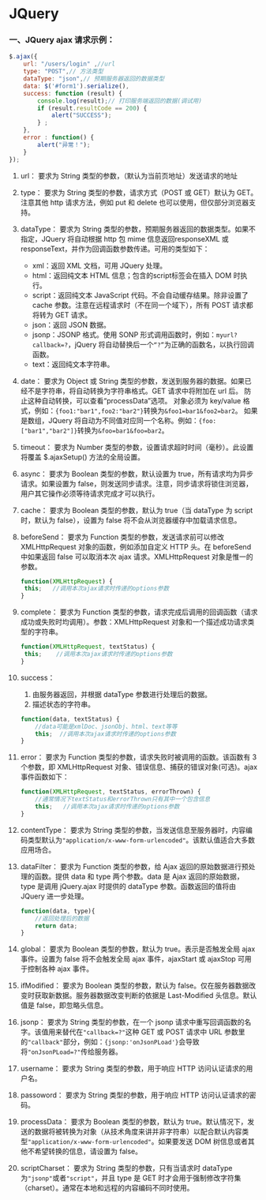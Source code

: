 # JQuery

### 一、JQuery ajax 请求示例：

````javascript
$.ajax({
    url: "/users/login" ,//url
    type: "POST",// 方法类型
    dataType: "json",// 预期服务器返回的数据类型
    data: $('#form1').serialize(),
    success: function (result) {
        console.log(result);// 打印服务端返回的数据(调试用)
        if (result.resultCode == 200) {
            alert("SUCCESS");
        } ;
    },
    error : function() {
        alert("异常！");
	}
});
````

1.	url：
要求为 String 类型的参数，（默认为当前页地址）发送请求的地址

2.	type：
要求为 String 类型的参数，请求方式（POST 或 GET）默认为 GET。注意其他 http 请求方法，例如 put 和 delete 也可以使用，但仅部分浏览器支持。

3. dataType：
   要求为 String 类型的参数，预期服务器返回的数据类型。如果不指定，JQuery 将自动根据 http 包 mime 信息返回responseXML 或 responseText，并作为回调函数参数传递。可用的类型如下：

   * xml：返回 XML 文档，可用 JQuery 处理。
   * html：返回纯文本 HTML 信息；包含的script标签会在插入 DOM 时执行。
   * script：返回纯文本 JavaScript 代码。不会自动缓存结果。除非设置了 cache 参数。注意在远程请求时（不在同一个域下），所有 POST 请求都将转为 GET 请求。
   * json：返回 JSON 数据。
   * jsonp：JSONP 格式。使用 SONP 形式调用函数时，例如：`myurl?callback=?`，jQuery 将自动替换后一个`“?”`为正确的函数名，以执行回调函数。
   * text：返回纯文本字符串。

4.	date：
要求为 Object 或 String 类型的参数，发送到服务器的数据。如果已经不是字符串，将自动转换为字符串格式。GET 请求中将附加在 url 后。
防止这种自动转换，可以查看“processData”选项。
对象必须为 key/value 格式，例如：`{foo1:"bar1",foo2:"bar2"}`转换为`&foo1=bar1&foo2=bar2`。
如果是数组，JQuery 将自动为不同值对应同一个名称。例如：`{foo:["bar1","bar2"]}`转换为`&foo=bar1&foo=bar2`。

5.	timeout：
要求为 Number 类型的参数，设置请求超时时间（毫秒）。此设置将覆盖 $.ajaxSetup() 方法的全局设置。

6.	async：
要求为 Boolean 类型的参数，默认设置为 true，所有请求均为异步请求。如果设置为 false，则发送同步请求。注意，同步请求将锁住浏览器，用户其它操作必须等待请求完成才可以执行。

7.	cache：
要求为 Boolean 类型的参数，默认为 true（当 dataType 为 script 时，默认为 false），设置为 false 将不会从浏览器缓存中加载请求信息。

8. beforeSend：
   要求为 Function 类型的参数，发送请求前可以修改 XMLHttpRequest 对象的函数，例如添加自定义 HTTP 头。在 beforeSend 中如果返回 false 可以取消本次 ajax 请求。XMLHttpRequest 对象是惟一的参数。

   ````javascript
   function(XMLHttpRequest) {
   	this;   //调用本次ajax请求时传递的options参数
   }
   ````

9. complete：
   要求为 Function 类型的参数，请求完成后调用的回调函数（请求成功或失败时均调用）。参数：XMLHttpRequest 对象和一个描述成功请求类型的字符串。

   ````javascript
   function(XMLHttpRequest, textStatus) {
   	this;    //调用本次ajax请求时传递的options参数
   }
   ````

10. success：
    1) 由服务器返回，并根据 dataType 参数进行处理后的数据。
    2) 描述状态的字符串。

    ````javascript
    function(data, textStatus) {
        //data可能是xmlDoc、jsonObj、html、text等等
        this;  //调用本次ajax请求时传递的options参数
    }
    ````

11. error：
    要求为 Function 类型的参数，请求失败时被调用的函数。该函数有 3 个参数，即 XMLHttpRequest 对象、错误信息、捕获的错误对象(可选)。ajax 事件函数如下：

    ````javascript
    function(XMLHttpRequest, textStatus, errorThrown) {
        //通常情况下textStatus和errorThrown只有其中一个包含信息
        this;   //调用本次ajax请求时传递的options参数
    }
    ````

12.	contentType：
要求为 String 类型的参数，当发送信息至服务器时，内容编码类型默认为`"application/x-www-form-urlencoded"`。该默认值适合大多数应用场合。

13. dataFilter：
    要求为 Function 类型的参数，给 Ajax 返回的原始数据进行预处理的函数。提供 data 和 type 两个参数。data 是 Ajax 返回的原始数据，type 是调用 jQuery.ajax 时提供的 dataType 参数。函数返回的值将由 JQuery 进一步处理。

    ````javascript
    function(data, type){
        //返回处理后的数据
        return data;
    }
    ````

14.	global：
要求为 Boolean 类型的参数，默认为 true。表示是否触发全局 ajax 事件。设置为 false 将不会触发全局 ajax 事件，ajaxStart 或 ajaxStop 可用于控制各种 ajax 事件。

15.	ifModified：
要求为 Boolean 类型的参数，默认为 false。仅在服务器数据改变时获取新数据。服务器数据改变判断的依据是 Last-Modified 头信息。默认值是 false，即忽略头信息。

16.	jsonp：
要求为 String 类型的参数，在一个 jsonp 请求中重写回调函数的名字。该值用来替代在`"callback=?"`这种 GET 或 POST 请求中 URL 参数里的`"callback"`部分，例如：`{jsonp:'onJsonPLoad'}`会导致将`"onJsonPLoad=?"`传给服务器。

17.	username：
要求为 String 类型的参数，用于响应 HTTP 访问认证请求的用户名。

18.	passoword：
要求为 String 类型的参数，用于响应 HTTP 访问认证请求的密码。

19.	processData：
要求为 Boolean 类型的参数，默认为 true。默认情况下，发送的数据将被转换为对象（从技术角度来讲并非字符串）以配合默认内容类型`"application/x-www-form-urlencoded"`。如果要发送 DOM 树信息或者其他不希望转换的信息，请设置为 false。

20.	scriptCharset：
要求为 String 类型的参数，只有当请求时 dataType 为`"jsonp"`或者`"script"`，并且 type 是 GET 时才会用于强制修改字符集（charset）。通常在本地和远程的内容编码不同时使用。